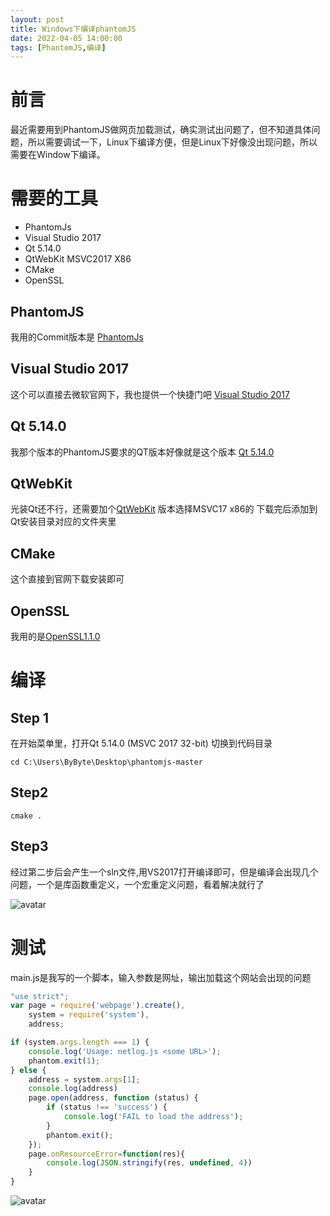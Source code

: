 ```yaml
---
layout: post
title: Windows下编译phantomJS
date: 2022-04-05 14:00:00
tags: [PhantomJS,编译]
---
```

# 前言
最近需要用到PhantomJS做网页加载测试，确实测试出问题了，但不知道具体问题，所以需要调试一下，Linux下编译方便，但是Linux下好像没出现问题，所以需要在Window下编译。

# 需要的工具
- PhantomJs
- Visual Studio 2017
- Qt 5.14.0
- QtWebKit MSVC2017 X86
- CMake
- OpenSSL

## PhantomJS
我用的Commit版本是 [PhantomJs](https://github.com/ariya/phantomjs/tree/0a0b0facb16acfbabb7804822ecaf4f4b9dce3d2)

## Visual Studio 2017
这个可以直接去微软官网下，我也提供一个快捷门吧 [Visual Studio 2017](https://download.visualstudio.microsoft.com/download/pr/4dfffe3f-2a7e-4dea-922b-62d4beca5e36/ca4ebbc3bee27caa44ef91b21bc30837a028c23a046c009600038316e5976b5b/vs_Community.exe)

## Qt 5.14.0
我那个版本的PhantomJS要求的QT版本好像就是这个版本 [Qt 5.14.0](https://mirrors.tuna.tsinghua.edu.cn/qt/archive/qt/5.14/5.14.0/qt-opensource-windows-x86-5.14.0.exe)

## QtWebKit
光装Qt还不行，还需要加个[QtWebKit](https://github.com/qtwebkit/qtwebkit/releases) 版本选择MSVC17 x86的 下载完后添加到Qt安装目录对应的文件夹里

## CMake
这个直接到官网下载安装即可

## OpenSSL
我用的是[OpenSSL1.1.0](https://slproweb.com/download/Win32OpenSSL-1_1_1n.msi)

# 编译
## Step 1
在开始菜单里，打开Qt 5.14.0 (MSVC 2017 32-bit) 切换到代码目录
```shell
cd C:\Users\ByByte\Desktop\phantomjs-master
```

## Step2 
```shell
cmake .
```

## Step3
经过第二步后会产生一个sln文件,用VS2017打开编译即可，但是编译会出现几个问题，一个是库函数重定义，一个宏重定义问题，看着解决就行了

![avatar](1.png)

# 测试
main.js是我写的一个脚本，输入参数是网址，输出加载这个网站会出现的问题
```javascript
"use strict";
var page = require('webpage').create(),
    system = require('system'),
    address;

if (system.args.length === 1) {
    console.log('Usage: netlog.js <some URL>');
    phantom.exit(1);
} else {
    address = system.args[1];
    console.log(address)
    page.open(address, function (status) {
        if (status !== 'success') {
            console.log('FAIL to load the address');
        }
        phantom.exit();
    });
    page.onResourceError=function(res){
        console.log(JSON.stringify(res, undefined, 4))
    }
}
```
![avatar](2.png)